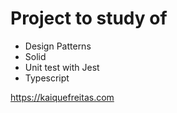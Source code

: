 # Project to study of 

- Design Patterns
- Solid
- Unit test with Jest
- Typescript


https://kaiquefreitas.com